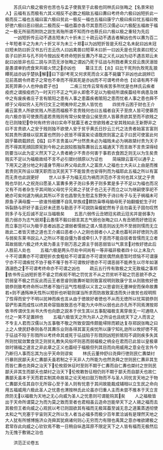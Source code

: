<!-- { "loadSidebar": true } -->
　　苏氏曰六极之极穷也苦也与孟子使我至于此极也同林氏曰张晦之【名景宋初人】云福有五而极有六其义相反不必数之相敌五福曰夀曰考终命六极曰凶短折此一极而反二福也五福曰富六极曰贫此一极反一福也五福曰康宁六极曰疾曰忧五福曰攸好徳六极曰恶曰弱此二极而反一福也葢亦各尽其意而已汉儒必以六极配五福故于福之一极无所丽而附防之説生焉殆所谓不知而作也蔡氏曰六极以极之重轻为先后
　　一凶短折传云动不遇吉短未六十折未三十疏云动不遇吉者解凶也传以夀为百二十年短者半之为未六十折又半为未三十郑以为凶短折皆是夭枉之名未龀曰凶未冠曰短未防曰折汉书五行志云伤人曰凶禽兽曰短草木曰折一曰凶夭是也兄丧弟曰短父丧子曰折并与孔不同今按凶反考终命短折反夀乃不易之义孔以凶为动不遇吉郑云未龀曰凶皆非也后二説与洪范无涉张晦之谓凶乃死于征战与刑戮者黄文叔云畏厌溺皆是愚谓单豹虎食宋共姬火焚之亦凶也
　　纂注王氏【炎】曰比干死刑仇牧死乱狼瞫死战亦凶乎楚执解曰下臣考死又何求死而合义虽不毙牖下非凶也此説辨已见前髙朗令终君子之常也不幸而不得其死是亦凶而不可谓考终命也【论语有两不得其死羿奡小人也仲由君子也】
　　二疾三忧传云常有疾苦多所忧是也林氏云疾者疫疠之谓按疫疠乃一时天行不正之气非乆即愈不足以为极经所谓疾葢经年病患及体中之有废疾者庄子言有隂阳之患有人事之患葢疾者隂阳之患而忧者人事之患也舜不顺于父母如穷人无所归文王之明夷仲尼之旅人皆忧也
　　四贫传云困于财也王介甫云富贵人所欲贫贱人所恶而福极不言贵贱何也曰五福者自天子至庶人皆可使慕而向六极亦皆可使畏而逺若贵贱则有常分矣使自公侯至庶人皆慕贵欲其至而不欲贱之在已则陵犯夺何有终穷诗曰实命不犹葢王者之世欲贱者之安其贱如此王新野非之曰不言贵欲人之安于贱则独不欲使人安于贫乎黄氏日抄云三代之法贵者始富言富则知其贵所谓禄以驭其富也然则小民皆不得富矣论语既庶则富之孟子曰民可使富此何説乎纂疏载顾氏【临】曰不言贵虽以严分然贵未必为福贱未必为祸故桀纣贵为天子而不得其死顔回原宪到今称之此説较胜独陈夀翁云五福通天下而言故不言贵深得经防要当以此为定义然天下之人贵者絶少不贵亦何害于事若衣食困乏则无以为生矣贵贱实不足以为福极故经不言不必引桀纣顔原以为证也
　　简端録云富可以通乎上下用天之道分地之利谨身节用以养父母此庶人之富庶人之福也士大夫以上由是而推若贵则天所设以理天职而治天民天下不能皆贵也安得列而为福耶此五福之所以有富而无贵也此説更好
　　世人以多子为福无后为祸而洪范亦不言何也其义犹之乎贵贱也华封人之祝尧曰愿圣人富夀多男子尧曰多男子则多累是多子不足以为福也而况又有不肖者杂生乎其间贻父母忧乎兄弟之子犹子也己无子而立之以为继嗣使享祀不絶亦可矣何遽为祸此其所以不言也昌黎先生慰孟东野失子诗曰有子与无子祸福未可原鱼子满母腹一一欲谁怜细腰不自乳举族成鳏防枭啄母脑母死子始翻蝮蛇生子时坼裂肠与肝好子虽云好未还恩与勤恶子不可説防枭蝮蛇然有子且勿喜无子固勿叹然则多子与无后诚不足以当福极矣
　　五恶六弱传云丑陋尩劣疏云尩劣并是弱事为筋力弱亦为志气弱郑云愚懦不毅曰弱言其志气弱也张晦之曰人有丑陋而好徳尩劣而立事岂可以为极乎恶者凶恶之谓弱者懦弱之谓人情恶则凶无所不至弱则懦而无立故此二者皆灭徳之道也王介甫曰恶者小人之刚也弱者小人之柔也葢茍非好徳则为恶与弱矣东莱书説云人之所以不能自彊为善或牵引入于恶而不能自拔者皆懦而无立者耳故弱居六极之终大抵为善主于刚万恶之源主于弱恶弱皆以气禀言对攸好徳此后人胜前人处也
　　五福六极是两头尽处中间尚有一等非福非极者四十以上未及六十不可谓夀亦不可谓短折衣食粗给不可谓富亦不可谓贫偶然病患暂时烦恼不可谓康宁亦不可谓疾忧不协于极不罹于咎不可谓攸好徳亦不可谓恶弱不能养生以尽年如湛酒溺色之不可谓考终命亦不可谓之凶也
　　疏云五行传有致极之文无致福之事郑依书传云凶短折思不睿之罚疾视不明之罚忧言不从之罚贫听不聪之罚恶貌不恭之罚弱皇不极之罚反此而云王者思睿则致夀听聪则致富视明则致康宁言从则致攸好徳貌恭则致考终命所以然者不独行运气性相感以义言之以思睿则无壅神安而保命故夀若则不通殇神夭性所以短折也听聪则谋当所求而防故致富违而失计故贫也视明照了性得而安宁不明以扰神而疾也言从由于徳故好者徳也不从而无徳所以忧耳貌恭则容俨形美而成性以终其命容毁故致恶也不能为大中所以弱也此亦孔所不同焉渭按郑依书传谓伏生尚书大传也向歆之説本于伏生其以五事配福极支离穿凿无一可通晓人付之一笑不足置辨也
　　五福六极皆天之所为非人之所设也且统天下之人而言之不专主人君而汉儒以为五事敬不敬之所致安国传颇能埽除而颖达复存郑説张晦之曰上之人使民舒泰则各尽其夀乐业则各得其富无疾忧所以康宁知礼逊所以攸好徳不死于征战不陷于形戮所以考终命其或死于征战陷于形戮则凶短折隂阳不调则疾多失其所则忧赋敛繁食货乏则贫礼教失风俗坏则恶而弱福极之柄全在君而已此皆以皇极章敛时锡福之道言之非此章之正义也葢经于福极但列其目而向用威用之意全在言外今乃断归人事而忘其为出乎天命则谬矣
　　林氏云董仲舒曰尧舜行徳则民仁夀桀纣行暴则民鄙夭夫仁夀鄙夭虽若制之于天非人力所能为也然尧舜之世则民仁夀非其生而皆仁夀也尧舜之治天下伦攸叙休征时至则不期于仁夀而自仁夀也桀纣之世则民鄙夭非其生而鄙夭也桀纣之治天下伦攸斁咎征相仍则不期于鄙夭而自鄙夭也故仁夀鄙夭虽本于天而君实制其命故易之论天地曰鼓万物而不与圣人同忧言天地之于物仁夀鄙夭任其自尔无所容心至于圣人则有忧患于其间故能裁成辅相以立生民之命向用五福威用六极此圣人之忧患也渭按林氏此论虽亦归重人主而未尝不推本于天立言庶防无以福极为天地之无心向威为圣人之忧患则可谓能钩其矣
　　人之福极皆出于天命所谓莫之为而为莫之致而至者也君相虽云造命岂能举天下之人锡之福而去其极但王者向威之心观民以考已则固欲其有福而无极耳葢至诚无息之道薰蒸透彻使太和之气充塞于宇宙则天之所以生人者当必福多而极少百年累洽诚有是理然天地之大人犹有所憾博施济众尧舜其犹病诸何则心无穷而力有限也禹箕之意亦唯欲建极之君常存此向威之心钦钦焉不敢一日稍自纵逸耳原不限定天下之人皆有福而无极然后为无愧于敷锡之治也

　　洪范正论卷五
